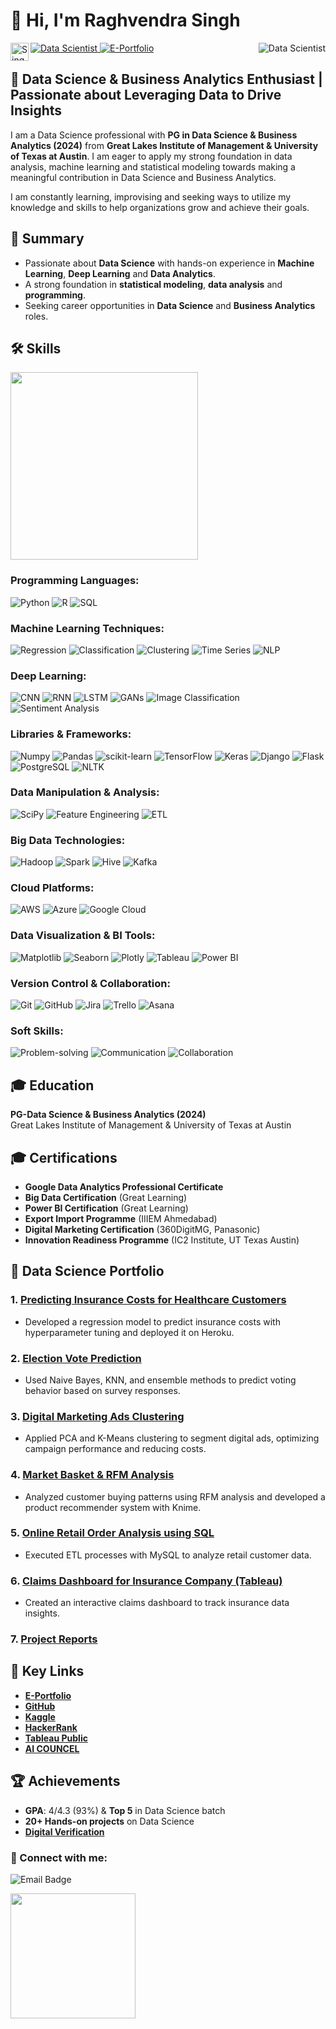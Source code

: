 # 👋 Hi, I'm Raghvendra Singh 
<a>
  <img align="right" alt="Data Scientist" src="https://img.shields.io/badge/Profile%20Views-11,295-1abc9c.svg"/>
</a>
<a href="https://aicouncel.blogspot.com/">
  <img alt="Data Scientist" src="https://img.shields.io/badge/AI%20Councel%20Lab-%2320232a.svg?style=for-the-badge&logo=react&logoColor=%2361DAFB"/>
</a>

<a href="https://www.mygreatlearning.com/eportfolio/raghvendra-singh5">
  <img alt="E-Portfolio" src="https://img.shields.io/badge/UT Texas-Portfolio-%23FF7F32.svg?style=for-the-badge&logoColor=Orange"/>
</a>

<a href="https://www.linkedin.com/in/raghvendra0027/">
  <img align="left" src="https://raw.githubusercontent.com/yushi1007/yushi1007/main/images/linkedin.svg" alt="SinghRaghvendra | LinkedIn" width="29px"/>
</a>



## 🚀 Data Science & Business Analytics Enthusiast | Passionate about Leveraging Data to Drive Insights

I am a Data Science professional with **PG in Data Science & Business Analytics (2024)** from **Great Lakes Institute of Management & University of Texas at Austin**. I am eager to apply my strong foundation in data analysis, machine learning and statistical modeling towards making a meaningful contribution in Data Science and Business Analytics.

I am constantly learning, improvising and seeking ways to utilize my knowledge and skills to help organizations grow and achieve their goals.

## 🎯 Summary

- Passionate about **Data Science** with hands-on experience in **Machine Learning**, **Deep Learning** and **Data Analytics**.
- A strong foundation in **statistical modeling**, **data analysis** and **programming**.
- Seeking career opportunities in **Data Science** and **Business Analytics** roles.

## 🛠️ Skills

<img src="https://github.com/user-attachments/assets/d256509e-353f-4035-96f8-9b2acd233728" width="300"/>

### Programming Languages:
![Python](https://img.shields.io/badge/Python-3776AB?style=for-the-badge&logo=python&logoColor=white)
![R](https://img.shields.io/badge/R-276DC3?style=for-the-badge&logo=r&logoColor=white)
![SQL](https://img.shields.io/badge/SQL-4479A1?style=for-the-badge&logo=mysql&logoColor=white)

### Machine Learning Techniques:
![Regression](https://img.shields.io/badge/Regression-FFD700?style=for-the-badge&logo=linear&logoColor=white)
![Classification](https://img.shields.io/badge/Classification-1E90FF?style=for-the-badge&logo=classification&logoColor=white)
![Clustering](https://img.shields.io/badge/Clustering-8A2BE2?style=for-the-badge&logo=kmeans&logoColor=white)
![Time Series](https://img.shields.io/badge/Time_Series-008080?style=for-the-badge&logo=chart&logoColor=white)
![NLP](https://img.shields.io/badge/NLP-4B0082?style=for-the-badge&logo=nltk&logoColor=white)

### Deep Learning:
![CNN](https://img.shields.io/badge/CNN-FF5733?style=for-the-badge&logo=keras&logoColor=white)
![RNN](https://img.shields.io/badge/RNN-6A5ACD?style=for-the-badge&logo=keras&logoColor=white)
![LSTM](https://img.shields.io/badge/LSTM-9932CC?style=for-the-badge&logo=keras&logoColor=white)
![GANs](https://img.shields.io/badge/GANs-FF1493?style=for-the-badge&logo=ai&logoColor=white)
![Image Classification](https://img.shields.io/badge/Image%20Classification-00FF00?style=for-the-badge&logo=opencv&logoColor=white)
![Sentiment Analysis](https://img.shields.io/badge/Sentiment%20Analysis-32CD32?style=for-the-badge&logo=nltk&logoColor=white)

### Libraries & Frameworks:
![Numpy](https://img.shields.io/badge/Numpy-013243?style=for-the-badge&logo=numpy&logoColor=white)
![Pandas](https://img.shields.io/badge/Pandas-150458?style=for-the-badge&logo=pandas&logoColor=white)
![scikit-learn](https://img.shields.io/badge/scikit--learn-F7931E?style=for-the-badge&logo=scikit-learn&logoColor=white)
![TensorFlow](https://img.shields.io/badge/TensorFlow-FF6F00?style=for-the-badge&logo=tensorflow&logoColor=white)
![Keras](https://img.shields.io/badge/Keras-D00000?style=for-the-badge&logo=keras&logoColor=white)
![Django](https://img.shields.io/badge/Django-092E20?style=for-the-badge&logo=django&logoColor=white)
![Flask](https://img.shields.io/badge/Flask-000000?style=for-the-badge&logo=flask&logoColor=white)
![PostgreSQL](https://img.shields.io/badge/PostgreSQL-336791?style=for-the-badge&logo=postgresql&logoColor=white)
![NLTK](https://img.shields.io/badge/NLTK-4E96B1?style=for-the-badge&logo=nltk&logoColor=white)

### Data Manipulation & Analysis:
![SciPy](https://img.shields.io/badge/SciPy-8A7F8E?style=for-the-badge&logo=sciPy&logoColor=white)
![Feature Engineering](https://img.shields.io/badge/Feature%20Engineering-F8C30F?style=for-the-badge&logo=feature-engineering&logoColor=white)
![ETL](https://img.shields.io/badge/ETL-0E4A66?style=for-the-badge&logo=etl&logoColor=white)

### Big Data Technologies:
![Hadoop](https://img.shields.io/badge/Hadoop-66CCFF?style=for-the-badge&logo=hadoop&logoColor=white)
![Spark](https://img.shields.io/badge/Spark-FB4C3B?style=for-the-badge&logo=apache-spark&logoColor=white)
![Hive](https://img.shields.io/badge/Hive-FDBD34?style=for-the-badge&logo=apache-hive&logoColor=white)
![Kafka](https://img.shields.io/badge/Kafka-231F20?style=for-the-badge&logo=apache-kafka&logoColor=white)

### Cloud Platforms:
![AWS](https://img.shields.io/badge/AWS-232F3E?style=for-the-badge&logo=amazonaws&logoColor=white)
![Azure](https://img.shields.io/badge/Azure-0089D6?style=for-the-badge&logo=microsoft-azure&logoColor=white)
![Google Cloud](https://img.shields.io/badge/Google%20Cloud-4285F4?style=for-the-badge&logo=googlecloud&logoColor=white)

### Data Visualization & BI Tools:
![Matplotlib](https://img.shields.io/badge/Matplotlib-0A0A23?style=for-the-badge&logo=matplotlib&logoColor=white)
![Seaborn](https://img.shields.io/badge/Seaborn-3A7E7A?style=for-the-badge&logo=seaborn&logoColor=white)
![Plotly](https://img.shields.io/badge/Plotly-2E2A47?style=for-the-badge&logo=plotly&logoColor=white)
![Tableau](https://img.shields.io/badge/Tableau-E97627?style=for-the-badge&logo=tableau&logoColor=white)
![Power BI](https://img.shields.io/badge/Power%20BI-F2C811?style=for-the-badge&logo=powerbi&logoColor=white)

### Version Control & Collaboration:
![Git](https://img.shields.io/badge/Git-F05032?style=for-the-badge&logo=git&logoColor=white)
![GitHub](https://img.shields.io/badge/GitHub-181717?style=for-the-badge&logo=github&logoColor=white)
![Jira](https://img.shields.io/badge/Jira-0052CC?style=for-the-badge&logo=jira&logoColor=white)
![Trello](https://img.shields.io/badge/Trello-0052CC?style=for-the-badge&logo=trello&logoColor=white)
![Asana](https://img.shields.io/badge/Asana-4B87B8?style=for-the-badge&logo=asana&logoColor=white)

### Soft Skills:
![Problem-solving](https://img.shields.io/badge/Problem%20Solving-1D976D?style=for-the-badge&logo=problem-solving&logoColor=white)
![Communication](https://img.shields.io/badge/Communication-00A6A6?style=for-the-badge&logo=communication&logoColor=white)
![Collaboration](https://img.shields.io/badge/Collaboration-4A90E2?style=for-the-badge&logo=collaboration&logoColor=white)

## 🎓 Education

**PG-Data Science & Business Analytics (2024)**  
Great Lakes Institute of Management & University of Texas at Austin

## 🎓 Certifications
- **Google Data Analytics Professional Certificate** 
- **Big Data Certification** (Great Learning)
- **Power BI Certification** (Great Learning)
- **Export Import Programme** (IIIEM Ahmedabad)
- **Digital Marketing Certification** (360DigitMG, Panasonic)
- **Innovation Readiness Programme** (IC2 Institute, UT Texas Austin)

## 💼 Data Science Portfolio

### 1. [Predicting Insurance Costs for Healthcare Customers](https://github.com/SinghRaghvendra/Insurance_Cost_Prediction/blob/main/RaghvendraSingh_HealthCare_CapstoneFinal_17Nov24.ipynb)
- Developed a regression model to predict insurance costs with hyperparameter tuning and deployed it on Heroku.

### 2. [Election Vote Prediction](https://github.com/SinghRaghvendra/DataScientist/blob/Files/Raghvendra_Singh_ML2_Project_12May2024.ipynb)
- Used Naive Bayes, KNN, and ensemble methods to predict voting behavior based on survey responses.

### 3. [Digital Marketing Ads Clustering](https://github.com/SinghRaghvendra/DataScientist/blob/Files/Raghvendra%20Singh_%20Machine%20Learning%201%20Coded%20Project_%2010%20March%202024.ipynb)
- Applied PCA and K-Means clustering to segment digital ads, optimizing campaign performance and reducing costs.

### 4. [Market Basket & RFM Analysis](https://drive.google.com/file/d/12KiNdYeqOA0Zo2ks6zvqnlcscB5tjU_E/view?usp=drive_link)
- Analyzed customer buying patterns using RFM analysis and developed a product recommender system with Knime.

### 5. [Online Retail Order Analysis using SQL](https://github.com/SinghRaghvendra/DataScientist/blob/Files/RaghvendraSingh_SQLCodedProject_16Jun24.sql)
- Executed ETL processes with MySQL to analyze retail customer data.

### 6. [Claims Dashboard for Insurance Company (Tableau)](https://public.tableau.com/app/profile/raghvendra.singh4020/viz/RaghvendraSingh_DVTproject_11AUG24/1_UNDERSTANDINGOURCLIENTS)
- Created an interactive claims dashboard to track insurance data insights.

### 7. [Project Reports](https://drive.google.com/drive/folders/17GfhIv8h5weclhUpxaD9kb8GcYVtOZvG?usp=sharing)

## 🔑 Key Links

- **[E-Portfolio](https://www.mygreatlearning.com/eportfolio/raghvendra-singh5)**
- **[GitHub](https://github.com/SinghRaghvendra/Data-Scientist)**
- **[Kaggle](https://www.kaggle.com/raghavdatascientist)**
- **[HackerRank](https://www.hackerrank.com/profile/raghavsingh0027)**
- **[Tableau Public](https://public.tableau.com/app/profile/raghvendra.singh4020)**
- **[AI COUNCEL](https://aicouncel.blogspot.com/)**

## 🏆 Achievements

- **GPA**: 4/4.3 (93%) & **Top 5** in Data Science batch
- **20+ Hands-on projects** on Data Science
- **[Digital Verification](https://la.utexas.edu/texasexeced/digitalVerification.html?key=uzbyddgo)**

### 🤝 Connect with me:

<p>
  <img src="https://img.shields.io/badge/Email-raghavsingh0027@gmail.com-yellow.svg" alt="Email Badge"/>
</p>
<img src="https://github.com/user-attachments/assets/aafd43f2-3eaa-4ae3-860e-d23ddbe0fc7f" width="200"/>

